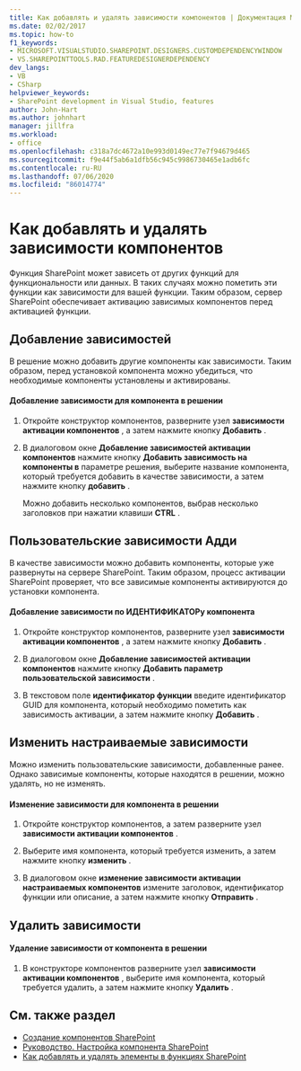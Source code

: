 ```yaml
---
title: Как добавлять и удалять зависимости компонентов | Документация Майкрософт
ms.date: 02/02/2017
ms.topic: how-to
f1_keywords:
- MICROSOFT.VISUALSTUDIO.SHAREPOINT.DESIGNERS.CUSTOMDEPENDENCYWINDOW
- VS.SHAREPOINTTOOLS.RAD.FEATUREDESIGNERDEPENDENCY
dev_langs:
- VB
- CSharp
helpviewer_keywords:
- SharePoint development in Visual Studio, features
author: John-Hart
ms.author: johnhart
manager: jillfra
ms.workload:
- office
ms.openlocfilehash: c318a7dc4672a10e993d0149ec77e7f94679d465
ms.sourcegitcommit: f9e44f5ab6a1dfb56c945c9986730465e1adb6fc
ms.contentlocale: ru-RU
ms.lasthandoff: 07/06/2020
ms.locfileid: "86014774"
---
```

# <a name="how-to-add-and-remove-feature-dependencies"></a>Как добавлять и удалять зависимости компонентов
  Функция SharePoint может зависеть от других функций для функциональности или данных. В таких случаях можно пометить эти функции как зависимости для вашей функции. Таким образом, сервер SharePoint обеспечивает активацию зависимых компонентов перед активацией функции.

## <a name="add-dependencies"></a>Добавление зависимостей
 В решение можно добавить другие компоненты как зависимости. Таким образом, перед установкой компонента можно убедиться, что необходимые компоненты установлены и активированы.

#### <a name="to-add-a-dependency-on-a-feature-in-the-solution"></a>Добавление зависимости для компонента в решении

1. Откройте конструктор компонентов, разверните узел **зависимости активации компонентов** , а затем нажмите кнопку **Добавить** .

2. В диалоговом окне **Добавление зависимостей активации компонентов** нажмите кнопку **Добавить зависимость на компоненты в** параметре решения, выберите название компонента, который требуется добавить в качестве зависимости, а затем нажмите кнопку **добавить** .

     Можно добавить несколько компонентов, выбрав несколько заголовков при нажатии клавиши **CTRL** .

## <a name="addi-custom-dependencies"></a>Пользовательские зависимости Адди
 В качестве зависимости можно добавить компоненты, которые уже развернуты на сервере SharePoint. Таким образом, процесс активации SharePoint проверяет, что все зависимые компоненты активируются до установки компонента.

#### <a name="to-add-a-dependency-by-the-feature-id"></a>Добавление зависимости по ИДЕНТИФИКАТОРу компонента

1. Откройте конструктор компонентов, разверните узел **зависимости активации компонентов** , а затем нажмите кнопку **Добавить** .

2. В диалоговом окне **Добавление зависимостей активации компонентов** нажмите кнопку **Добавить параметр пользовательской зависимости** .

3. В текстовом поле **идентификатор функции** введите идентификатор GUID для компонента, который необходимо пометить как зависимость активации, а затем нажмите кнопку **Добавить** .

## <a name="edit-custom-dependencies"></a>Изменить настраиваемые зависимости
 Можно изменить пользовательские зависимости, добавленные ранее. Однако зависимые компоненты, которые находятся в решении, можно удалять, но не изменять.

#### <a name="to-change-a-dependency-on-a-feature-in-the-solution"></a>Изменение зависимости для компонента в решении

1. Откройте конструктор компонентов, а затем разверните узел **зависимости активации компонентов** .

2. Выберите имя компонента, который требуется изменить, а затем нажмите кнопку **изменить** .

3. В диалоговом окне **изменение зависимости активации настраиваемых компонентов** измените заголовок, идентификатор функции или описание, а затем нажмите кнопку **Отправить** .

## <a name="remove-dependencies"></a>Удалить зависимости

#### <a name="to-remove-a-dependency-on-a-feature-in-the-solution"></a>Удаление зависимости от компонента в решении

1. В конструкторе компонентов разверните узел **зависимости активации компонентов** , выберите имя компонента, который требуется удалить, а затем нажмите кнопку **Удалить** .

## <a name="see-also"></a>См. также раздел
- [Создание компонентов SharePoint](../sharepoint/creating-sharepoint-features.md)
- [Руководство. Настройка компонента SharePoint](../sharepoint/how-to-customize-a-sharepoint-feature.md)
- [Как добавлять и удалять элементы в функциях SharePoint](../sharepoint/how-to-add-and-remove-items-to-sharepoint-features.md)
